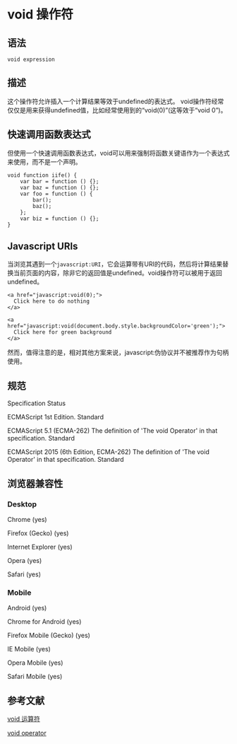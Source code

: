 # void 操作符 #
##  语法 ##
    void expression
## 描述 ##
这个操作符允许插入一个计算结果等效于undefined的表达式。
void操作符经常仅仅是用来获得undefined值，比如经常使用到的“void(0)”(这等效于“void 0”)。
## 快速调用函数表达式 ##
但使用一个快速调用函数表达式，void可以用来强制将函数关键语作为一个表达式来使用，而不是一个声明。
    
    void function iife() {
    	var bar = function () {};
    	var baz = function () {};
    	var foo = function () {
    		bar();
    		baz();	
    	};
    	var biz = function () {};
    }

## Javascript URIs ##
当浏览其遇到一个`javascript:URI`，它会运算带有URI的代码，然后将计算结果替换当前页面的内容，除非它的返回值是undefined。void操作符可以被用于返回undefined。
    
    <a href="javascript:void(0);">
      Click here to do nothing
    </a>
    
    <a href="javascript:void(document.body.style.backgroundColor='green');">
      Click here for green background
    </a>

然而，值得注意的是，相对其他方案来说，javascript:伪协议并不被推荐作为句柄使用。

## 规范 ##
Specification	Status

ECMAScript 1st Edition.	Standard

ECMAScript 5.1 (ECMA-262)
The definition of 'The void Operator' in that specification.	Standard

ECMAScript 2015 (6th Edition, ECMA-262)
The definition of 'The void Operator' in that specification.	Standard

## 浏览器兼容性 ##
### Desktop ###

Chrome (yes)

Firefox (Gecko)	(yes)

Internet Explorer (yes)

Opera (yes)

Safari (yes)

### Mobile ###

Android	(yes)

Chrome for Android (yes)

Firefox Mobile (Gecko) (yes)

IE Mobile (yes)

Opera Mobile (yes)

Safari Mobile (yes)


## 参考文献 ##

[void 运算符](https://developer.mozilla.org/en-US/docs/Web/JavaScript/Reference/Operators/void)

[void operator](https://developer.mozilla.org/en-US/docs/Web/JavaScript/Reference/Operators/void)